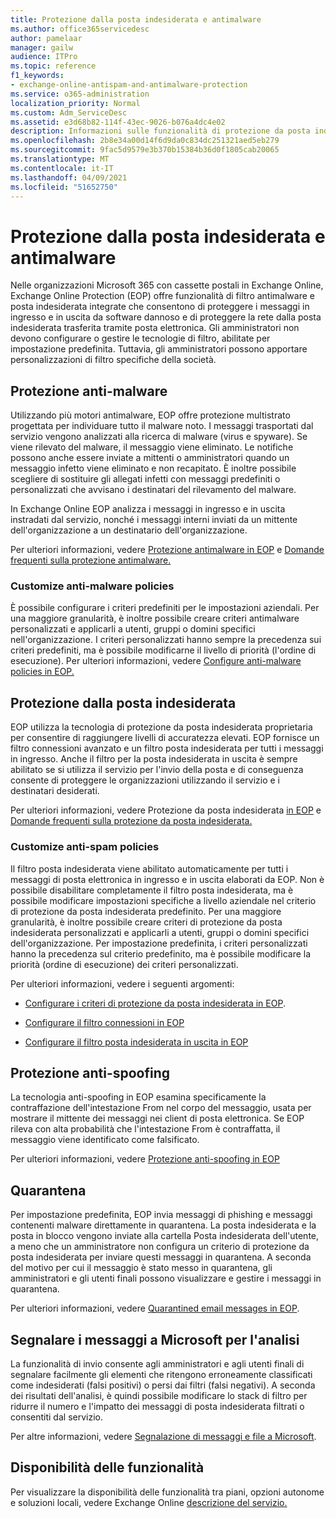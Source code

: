 ```yaml
---
title: Protezione dalla posta indesiderata e antimalware
ms.author: office365servicedesc
author: pamelaar
manager: gailw
audience: ITPro
ms.topic: reference
f1_keywords:
- exchange-online-antispam-and-antimalware-protection
ms.service: o365-administration
localization_priority: Normal
ms.custom: Adm_ServiceDesc
ms.assetid: e3d68b82-114f-43ec-9026-b076a4dc4e02
description: Informazioni sulle funzionalità di protezione da posta indesiderata e antimalware disponibili nelle organizzazioni Microsoft 365 con Exchange Online cassette postali.
ms.openlocfilehash: 2b8e34a00d14f6d9da0c834dc251321aed5eb279
ms.sourcegitcommit: 9fac5d9579e3b370b15384b36d0f1805cab20065
ms.translationtype: MT
ms.contentlocale: it-IT
ms.lasthandoff: 04/09/2021
ms.locfileid: "51652750"
---
```

# <a name="anti-spam-and-anti-malware-protection"></a>Protezione dalla posta indesiderata e antimalware

Nelle organizzazioni Microsoft 365 con cassette postali in Exchange Online, Exchange Online Protection (EOP) offre funzionalità di filtro antimalware e posta indesiderata integrate che consentono di proteggere i messaggi in ingresso e in uscita da software dannoso e di proteggere la rete dalla posta indesiderata trasferita tramite posta elettronica. Gli amministratori non devono configurare o gestire le tecnologie di filtro, abilitate per impostazione predefinita. Tuttavia, gli amministratori possono apportare personalizzazioni di filtro specifiche della società.

## <a name="anti-malware-protection"></a>Protezione anti-malware

Utilizzando più motori antimalware, EOP offre protezione multistrato progettata per individuare tutto il malware noto. I messaggi trasportati dal servizio vengono analizzati alla ricerca di malware (virus e spyware). Se viene rilevato del malware, il messaggio viene eliminato. Le notifiche possono anche essere inviate a mittenti o amministratori quando un messaggio infetto viene eliminato e non recapitato. È inoltre possibile scegliere di sostituire gli allegati infetti con messaggi predefiniti o personalizzati che avvisano i destinatari del rilevamento del malware.

In Exchange Online EOP analizza i messaggi in ingresso e in uscita instradati dal servizio, nonché i messaggi interni inviati da un mittente dell'organizzazione a un destinatario dell'organizzazione.

Per ulteriori informazioni, vedere [Protezione antimalware in EOP](/microsoft-365/security/office-365-security/anti-malware-protection) e [Domande frequenti sulla protezione antimalware.](/microsoft-365/security/office-365-security/anti-malware-protection-faq-eop)

### <a name="customize-anti-malware-policies"></a>Customize anti-malware policies

È possibile configurare i criteri predefiniti per le impostazioni aziendali. Per una maggiore granularità, è inoltre possibile creare criteri antimalware personalizzati e applicarli a utenti, gruppi o domini specifici nell'organizzazione. I criteri personalizzati hanno sempre la precedenza sui criteri predefiniti, ma è possibile modificarne il livello di priorità (l'ordine di esecuzione). Per ulteriori informazioni, vedere [Configure anti-malware policies in EOP.](/microsoft-365/security/office-365-security/configure-anti-malware-policies)

## <a name="anti-spam-protection"></a>Protezione dalla posta indesiderata

EOP utilizza la tecnologia di protezione da posta indesiderata proprietaria per consentire di raggiungere livelli di accuratezza elevati. EOP fornisce un filtro connessioni avanzato e un filtro posta indesiderata per tutti i messaggi in ingresso. Anche il filtro per la posta indesiderata in uscita è sempre abilitato se si utilizza il servizio per l'invio della posta e di conseguenza consente di proteggere le organizzazioni utilizzando il servizio e i destinatari desiderati.

Per ulteriori informazioni, vedere Protezione da posta indesiderata [in EOP](/microsoft-365/security/office-365-security/anti-spam-protection) e [Domande frequenti sulla protezione da posta indesiderata.](/microsoft-365/security/office-365-security/anti-spam-protection-faq)

### <a name="customize-anti-spam-policies"></a>Customize anti-spam policies

Il filtro posta indesiderata viene abilitato automaticamente per tutti i messaggi di posta elettronica in ingresso e in uscita elaborati da EOP. Non è possibile disabilitare completamente il filtro posta indesiderata, ma è possibile modificare impostazioni specifiche a livello aziendale nel criterio di protezione da posta indesiderata predefinito. Per una maggiore granularità, è inoltre possibile creare criteri di protezione da posta indesiderata personalizzati e applicarli a utenti, gruppi o domini specifici dell'organizzazione. Per impostazione predefinita, i criteri personalizzati hanno la precedenza sul criterio predefinito, ma è possibile modificare la priorità (ordine di esecuzione) dei criteri personalizzati.

Per ulteriori informazioni, vedere i seguenti argomenti:

- [Configurare i criteri di protezione da posta indesiderata in EOP](/microsoft-365/security/office-365-security/configure-your-spam-filter-policies).

- [Configurare il filtro connessioni in EOP](/microsoft-365/security/office-365-security/configure-the-connection-filter-policy)

- [Configurare il filtro posta indesiderata in uscita in EOP](/microsoft-365/security/office-365-security/configure-the-outbound-spam-policy)

## <a name="anti-spoofing-protection"></a>Protezione anti-spoofing

La tecnologia anti-spoofing in EOP esamina specificamente la contraffazione dell'intestazione From nel corpo del messaggio, usata per mostrare il mittente dei messaggi nei client di posta elettronica. Se EOP rileva con alta probabilità che l'intestazione From è contraffatta, il messaggio viene identificato come falsificato.

Per ulteriori informazioni, vedere [Protezione anti-spoofing in EOP](/microsoft-365/security/office-365-security/anti-spoofing-protection)

## <a name="quarantine"></a>Quarantena

Per impostazione predefinita, EOP invia messaggi di phishing e messaggi contenenti malware direttamente in quarantena. La posta indesiderata e la posta in blocco vengono inviate alla cartella Posta indesiderata dell'utente, a meno che un amministratore non configura un criterio di protezione da posta indesiderata per inviare questi messaggi in quarantena. A seconda del motivo per cui il messaggio è stato messo in quarantena, gli amministratori e gli utenti finali possono visualizzare e gestire i messaggi in quarantena.

Per ulteriori informazioni, vedere [Quarantined email messages in EOP](/microsoft-365/security/office-365-security/quarantine-email-messages).

## <a name="report-messages-to-microsoft-for-analysis"></a>Segnalare i messaggi a Microsoft per l'analisi

La funzionalità di invio consente agli amministratori e agli utenti finali di segnalare facilmente gli elementi che ritengono erroneamente classificati come indesiderati (falsi positivi) o persi dai filtri (falsi negativi). A seconda dei risultati dell'analisi, è quindi possibile modificare lo stack di filtro per ridurre il numero e l'impatto dei messaggi di posta indesiderata filtrati o consentiti dal servizio.

Per altre informazioni, vedere [Segnalazione di messaggi e file a Microsoft](/microsoft-365/security/office-365-security/report-junk-email-messages-to-microsoft).

## <a name="feature-availability"></a>Disponibilità delle funzionalità

Per visualizzare la disponibilità delle funzionalità tra piani, opzioni autonome e soluzioni locali, vedere Exchange Online [descrizione del servizio.](exchange-online-service-description.md)